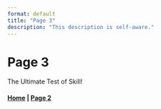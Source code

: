 ```yaml
---
format: default
title: "Page 3"
description: "This description is self-aware."
---
```


# Page 3

The Ultimate Test of Skill!

#### [Home](index.md) | [Page 2](page2.md)
